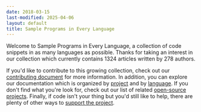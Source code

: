 ```yaml
---
date: 2018-03-15
last-modified: 2025-04-06
layout: default
title: Sample Programs in Every Language
---
```


Welcome to Sample Programs in Every Language, a collection of code snippets in as many languages as possible. Thanks for taking an interest in our collection which currently contains 1324 articles written by 278 authors.

If you'd like to contribute to this growing collection, check out our [contributing document](https://github.com/TheRenegadeCoder/sample-programs/blob/master/.github/CONTRIBUTING.md) for more information. In addition, you can explore our documentation which is organized by [project](/projects) and by [language](/languages). If you don't find what you're look for, check out our list of related [open-source projects](/related). Finally, if code isn't your thing but you'd still like to help, there are plenty of other ways to [support the project](https://therenegadecoder.com/updates/5-ways-you-can-support-the-renegade-coder/).